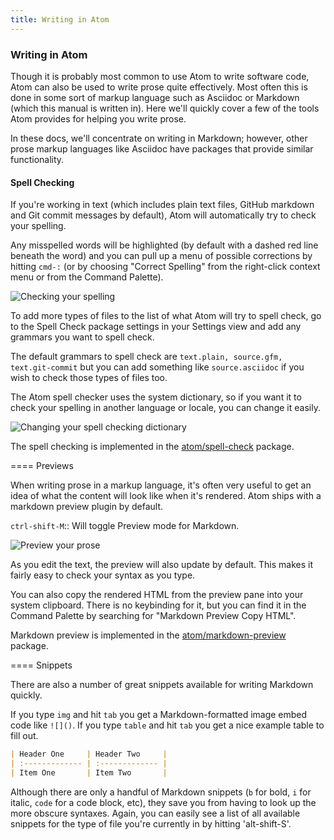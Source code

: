 ```yaml
---
title: Writing in Atom
---
```

### Writing in Atom

Though it is probably most common to use Atom to write software code, Atom can also be used to write prose quite effectively. Most often this is done in some sort of markup language such as Asciidoc or Markdown (which this manual is written in). Here we'll quickly cover a few of the tools Atom provides for helping you write prose.

In these docs, we'll concentrate on writing in Markdown; however, other prose markup languages like Asciidoc have packages that provide similar functionality.

#### Spell Checking

If you're working in text (which includes plain text files, GitHub markdown and Git commit messages by default), Atom will automatically try to check your spelling.

Any misspelled words will be highlighted (by default with a dashed red line beneath the word) and you can pull up a menu of possible corrections by hitting `cmd-:` (or by choosing "Correct Spelling" from the right-click context menu or from the Command Palette).

![Checking your spelling](../../images/spellcheck.png)

To add more types of files to the list of what Atom will try to spell check, go to the Spell Check package settings in your Settings view and add any grammars you want to spell check.

The default grammars to spell check are `text.plain, source.gfm, text.git-commit` but you can add something like `source.asciidoc` if you wish to check those types of files too.

The Atom spell checker uses the system dictionary, so if you want it to check your spelling in another language or locale, you can change it easily.

![Changing your spell checking dictionary](../../images/dictionary.png)

The spell checking is implemented in the [atom/spell-check](https://github.com/atom/spell-check) package.

==== Previews

When writing prose in a markup language, it's often very useful to get an idea of what the content will look like when it's rendered. Atom ships with a markdown preview plugin by default.

`ctrl-shift-M`:: Will toggle Preview mode for Markdown.

![Preview your prose](../../images/preview.png)

As you edit the text, the preview will also update by default. This makes it fairly easy to check your syntax as you type.

You can also copy the rendered HTML from the preview pane into your system clipboard. There is no keybinding for it, but you can find it in the Command Palette by searching for "Markdown Preview Copy HTML".

Markdown preview is implemented in the [atom/markdown-preview](https://github.com/atom/markdown-preview) package.

==== Snippets

There are also a number of great snippets available for writing Markdown quickly.

If you type `img` and hit `tab` you get a Markdown-formatted image embed code like `![]()`. If you type `table` and hit `tab` you get a nice example table to fill out.

```markdown
| Header One     | Header Two     |
| :------------- | :------------- |
| Item One       | Item Two       |
```

Although there are only a handful of Markdown snippets (`b` for bold, `i` for italic, `code` for a code block, etc), they save you from having to look up the more obscure syntaxes. Again, you can easily see a list of all available snippets for the type of file you're currently in by hitting 'alt-shift-S'.

